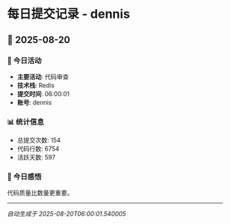 # 每日提交记录 - dennis

## 📅 2025-08-20

### 🎯 今日活动
- **主要活动**: 代码审查
- **技术栈**: Redis
- **提交时间**: 06:00:01
- **账号**: dennis

### 📊 统计信息
- 总提交次数: 154
- 代码行数: 6754
- 活跃天数: 597

### 💭 今日感悟
代码质量比数量更重要。

---
*自动生成于 2025-08-20T06:00:01.540005*
